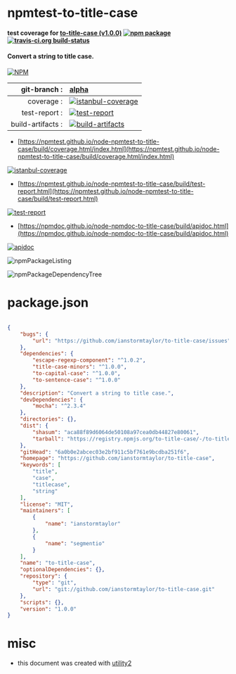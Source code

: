 # npmtest-to-title-case

#### test coverage for  [to-title-case (v1.0.0)](https://github.com/ianstormtaylor/to-title-case)  [![npm package](https://img.shields.io/npm/v/npmtest-to-title-case.svg?style=flat-square)](https://www.npmjs.org/package/npmtest-to-title-case) [![travis-ci.org build-status](https://api.travis-ci.org/npmtest/node-npmtest-to-title-case.svg)](https://travis-ci.org/npmtest/node-npmtest-to-title-case)

#### Convert a string to title case.

[![NPM](https://nodei.co/npm/to-title-case.png?downloads=true&downloadRank=true&stars=true)](https://www.npmjs.com/package/to-title-case)

| git-branch : | [alpha](https://github.com/npmtest/node-npmtest-to-title-case/tree/alpha)|
|--:|:--|
| coverage : | [![istanbul-coverage](https://npmtest.github.io/node-npmtest-to-title-case/build/coverage.badge.svg)](https://npmtest.github.io/node-npmtest-to-title-case/build/coverage.html/index.html)|
| test-report : | [![test-report](https://npmtest.github.io/node-npmtest-to-title-case/build/test-report.badge.svg)](https://npmtest.github.io/node-npmtest-to-title-case/build/test-report.html)|
| build-artifacts : | [![build-artifacts](https://npmtest.github.io/node-npmtest-to-title-case/glyphicons_144_folder_open.png)](https://github.com/npmtest/node-npmtest-to-title-case/tree/gh-pages/build)|

- [https://npmtest.github.io/node-npmtest-to-title-case/build/coverage.html/index.html](https://npmtest.github.io/node-npmtest-to-title-case/build/coverage.html/index.html)

[![istanbul-coverage](https://npmtest.github.io/node-npmtest-to-title-case/build/screenCapture.buildCi.browser.%252Ftmp%252Fbuild%252Fcoverage.lib.html.png)](https://npmtest.github.io/node-npmtest-to-title-case/build/coverage.html/index.html)

- [https://npmtest.github.io/node-npmtest-to-title-case/build/test-report.html](https://npmtest.github.io/node-npmtest-to-title-case/build/test-report.html)

[![test-report](https://npmtest.github.io/node-npmtest-to-title-case/build/screenCapture.buildCi.browser.%252Ftmp%252Fbuild%252Ftest-report.html.png)](https://npmtest.github.io/node-npmtest-to-title-case/build/test-report.html)

- [https://npmdoc.github.io/node-npmdoc-to-title-case/build/apidoc.html](https://npmdoc.github.io/node-npmdoc-to-title-case/build/apidoc.html)

[![apidoc](https://npmdoc.github.io/node-npmdoc-to-title-case/build/screenCapture.buildCi.browser.%252Ftmp%252Fbuild%252Fapidoc.html.png)](https://npmdoc.github.io/node-npmdoc-to-title-case/build/apidoc.html)

![npmPackageListing](https://npmtest.github.io/node-npmtest-to-title-case/build/screenCapture.npmPackageListing.svg)

![npmPackageDependencyTree](https://npmtest.github.io/node-npmtest-to-title-case/build/screenCapture.npmPackageDependencyTree.svg)



# package.json

```json

{
    "bugs": {
        "url": "https://github.com/ianstormtaylor/to-title-case/issues"
    },
    "dependencies": {
        "escape-regexp-component": "^1.0.2",
        "title-case-minors": "^1.0.0",
        "to-capital-case": "^1.0.0",
        "to-sentence-case": "^1.0.0"
    },
    "description": "Convert a string to title case.",
    "devDependencies": {
        "mocha": "^2.3.4"
    },
    "directories": {},
    "dist": {
        "shasum": "aca88f89d6064de50108a97cea0db44827e80061",
        "tarball": "https://registry.npmjs.org/to-title-case/-/to-title-case-1.0.0.tgz"
    },
    "gitHead": "6a0b0e2abcec03e2bf911c5bf761e9bcdba251f6",
    "homepage": "https://github.com/ianstormtaylor/to-title-case",
    "keywords": [
        "title",
        "case",
        "titlecase",
        "string"
    ],
    "license": "MIT",
    "maintainers": [
        {
            "name": "ianstormtaylor"
        },
        {
            "name": "segmentio"
        }
    ],
    "name": "to-title-case",
    "optionalDependencies": {},
    "repository": {
        "type": "git",
        "url": "git://github.com/ianstormtaylor/to-title-case.git"
    },
    "scripts": {},
    "version": "1.0.0"
}
```



# misc
- this document was created with [utility2](https://github.com/kaizhu256/node-utility2)
